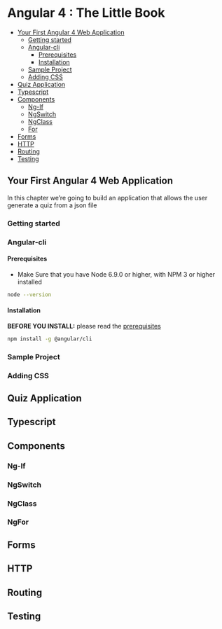 Angular 4 : The Little Book
=
<!-- TOC -->

- [Your First Angular 4 Web Application](#your-first-angular-4-web-application)
    - [Getting started](#getting-started)
    - [Angular-cli](#angular-cli)
        - [Prerequisites](#prerequisites)
        - [Installation](#installation)
    - [Sample Project](#sample-project)
    - [Adding CSS](#adding-css)
- [Quiz Application](#quiz-application)
- [Typescript](#typescript)
- [Components](#components)
    - [Ng-If](#ng-if)
    - [NgSwitch](#ngswitch)
    - [NgClass](#ngclass)
    - [For](#for)
- [Forms](#forms)
- [HTTP](#http)
- [Routing](#routing)
- [Testing](#testing)

<!-- /TOC -->

## Your First Angular 4 Web Application
In this chapter we’re going to build an application that allows the user  generate a quiz from a json file
### Getting started
### Angular-cli
#### Prerequisites
- Make Sure that you have  Node 6.9.0 or higher,  with NPM 3 or higher installed
```bash
node --version
```
#### Installation
**BEFORE YOU INSTALL:** please read the [prerequisites](#prerequisites)
```bash
npm install -g @angular/cli
```
### Sample Project
### Adding CSS 
## Quiz Application
## Typescript
## Components
### Ng-If
### NgSwitch
### NgClass
### NgFor
## Forms
## HTTP 
## Routing
## Testing
